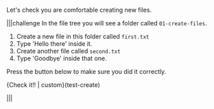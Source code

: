 Let's check you are comfortable creating new files.

|||challenge
In the file tree you will see a folder called `01-create-files`.

1. Create a new file in this folder called `first.txt`
1. Type 'Hello there' inside it.
1. Create another file called `second.txt`
1. Type 'Goodbye' inside that one.

Press the button below to make sure you did it correctly.

{Check it!! | custom}(test-create)

|||

